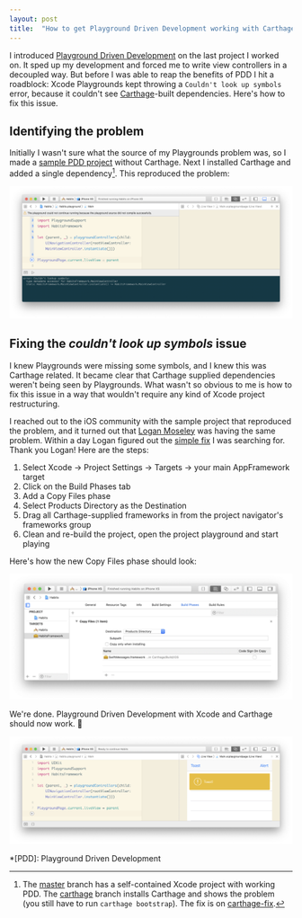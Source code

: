 ```yaml
---
layout: post
title:  "How to get Playground Driven Development working with Carthage"
---
```


I introduced [Playground Driven Development](https://www.pointfree.co/episodes/ep21-playground-driven-development) on the last project I worked on. It sped up my development and forced me to write view controllers in a decoupled way. But before I was able to reap the benefits of PDD I hit a roadblock: Xcode Playgrounds kept throwing a `Couldn't look up symbols` error, because it couldn't see [Carthage](https://www.github.com/Carthage/Carthage)-built dependencies. Here's how to fix this issue.

## Identifying the problem

Initially I wasn't sure what the source of my Playgrounds problem was, so I made a [sample PDD project](https://github.com/ksm/Habits) without Carthage. Next I installed Carthage and added a single dependency[^1]. This reproduced the problem:

![Screenshot of Xcode Playgrounds with the couldn't lookup symbols error](/assets/2019-02-09-playground-driven-development-and-carthage-001.png)

## Fixing the *couldn't look up symbols* issue

I knew Playgrounds were missing some symbols, and I knew this was Carthage related. It became clear that Carthage supplied dependencies weren't being seen by Playgrounds. What wasn't so obvious to me is how to fix this issue in a way that wouldn't require any kind of Xcode project restructuring.

I reached out to the iOS community with the sample project that reproduced the problem, and it turned out that [Logan Moseley](https://github.com/loganmoseley) was having the same problem. Within a day Logan figured out the [simple fix](/assets/2019-02-09-playground-driven-development-and-carthage-logan-fix.png) I was searching for. Thank you Logan! Here are the steps:

1. Select Xcode → Project Settings → Targets → your main AppFramework target
2. Click on the Build Phases tab
3. Add a Copy Files phase
4. Select Products Directory as the Destination
5. Drag all Carthage-supplied frameworks in from the project navigator's frameworks group
6. Clean and re-build the project, open the project playground and start playing

Here's how the new Copy Files phase should look:

![Screenshot of Xcode project target settings that fix the Carthage Playground Driven Development issue](/assets/2019-02-09-playground-driven-development-and-carthage-003.png)

We're done. Playground Driven Development with Xcode and Carthage should now work. 💫

![Screenshot of Xcode Playgrounds working with Carthage after applying the fix](/assets/2019-02-09-playground-driven-development-and-carthage-002.png)

[^1]: The [master](https://github.com/ksm/Habits/tree/master) branch has a self-contained Xcode project with working PDD. The [carthage](https://github.com/ksm/Habits/tree/carthage) branch installs Carthage and shows the problem (you still have to run `carthage bootstrap`). The fix is on [carthage-fix](https://github.com/ksm/Habits/tree/carthage-fix).

*[PDD]: Playground Driven Development
